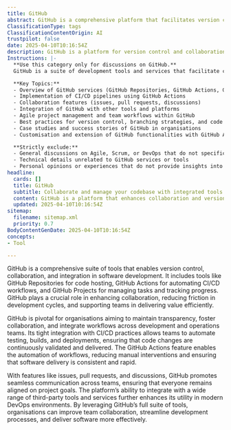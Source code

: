 ```yaml
---
title: GitHub
abstract: GitHub is a comprehensive platform that facilitates version control, collaboration, and integration within software development. Originating as a hosting service for Git repositories, it has evolved to include features such as GitHub Actions for automating continuous integration and continuous delivery workflows, and GitHub Projects for task management and progress tracking. Its significance lies in its ability to enhance collaboration among development teams, reduce friction in development cycles, and support the efficient delivery of value. GitHub is essential for organisations seeking to maintain transparency and integrate workflows between development and operations teams, as its integration with CI/CD practices allows for the automation of testing, builds, and deployments, ensuring continuous validation and delivery of code changes. The platform's features, including issues, pull requests, and discussions, foster effective communication and alignment on project goals. Additionally, GitHub's compatibility with a variety of third-party tools and services further amplifies its effectiveness in modern DevOps environments. By utilising GitHub's extensive toolset, organisations can enhance team collaboration, streamline development processes, and improve software delivery outcomes.
ClassificationType: tags
ClassificationContentOrigin: AI
trustpilot: false
date: 2025-04-10T10:16:54Z
description: GitHub is a platform for version control and collaboration, offering tools for code hosting, CI/CD, project management, and team collaboration.
Instructions: |-
  **Use this category only for discussions on GitHub.**  
  GitHub is a suite of development tools and services that facilitate code collaboration, version control, and project management. This category focuses on the functionalities, best practices, and methodologies associated with GitHub, ensuring alignment with GitOps, Agile, and DevOps principles.

  **Key Topics:**
  - Overview of GitHub services (GitHub Repositories, GitHub Actions, GitHub Packages, GitHub Projects)
  - Implementation of CI/CD pipelines using GitHub Actions
  - Collaboration features (issues, pull requests, discussions)
  - Integration of GitHub with other tools and platforms
  - Agile project management and team workflows within GitHub
  - Best practices for version control, branching strategies, and code reviews
  - Case studies and success stories of GitHub in organisations
  - Customisation and extension of GitHub functionalities with GitHub Apps and APIs

  **Strictly exclude:**
  - General discussions on Agile, Scrum, or DevOps that do not specifically mention GitHub
  - Technical details unrelated to GitHub services or tools
  - Personal opinions or experiences that do not provide insights into GitHub functionalities or practices
headline:
  cards: []
  title: GitHub
  subtitle: Collaborate and manage your codebase with integrated tools for version control, CI/CD, and project management.
  content: GitHub is a platform that enhances collaboration and version control through tools like repositories, GitHub Actions, and GitHub Projects. Posts should explore practices in code collaboration, CI/CD pipelines, team workflows, and performance tracking using GitHub services.
  updated: 2025-04-10T10:16:54Z
sitemap:
  filename: sitemap.xml
  priority: 0.7
BodyContentGenDate: 2025-04-10T10:16:54Z
concepts:
- Tool

---
```

GitHub is a comprehensive suite of tools that enables version control, collaboration, and integration in software development. It includes tools like GitHub Repositories for code hosting, GitHub Actions for automating CI/CD workflows, and GitHub Projects for managing tasks and tracking progress. GitHub plays a crucial role in enhancing collaboration, reducing friction in development cycles, and supporting teams in delivering value efficiently.

GitHub is pivotal for organisations aiming to maintain transparency, foster collaboration, and integrate workflows across development and operations teams. Its tight integration with CI/CD practices allows teams to automate testing, builds, and deployments, ensuring that code changes are continuously validated and delivered. The GitHub Actions feature enables the automation of workflows, reducing manual interventions and ensuring that software delivery is consistent and rapid.

With features like issues, pull requests, and discussions, GitHub promotes seamless communication across teams, ensuring that everyone remains aligned on project goals. The platform’s ability to integrate with a wide range of third-party tools and services further enhances its utility in modern DevOps environments. By leveraging GitHub’s full suite of tools, organisations can improve team collaboration, streamline development processes, and deliver software more effectively.
